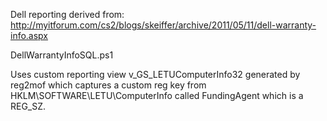 Dell reporting derived from:
http://myitforum.com/cs2/blogs/skeiffer/archive/2011/05/11/dell-warranty-info.aspx

DellWarrantyInfoSQL.ps1

Uses custom reporting view v_GS_LETUComputerInfo32 generated by reg2mof which captures a custom reg key from HKLM\SOFTWARE\LETU\ComputerInfo called FundingAgent which is a REG_SZ.

